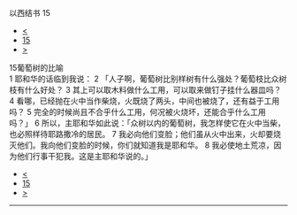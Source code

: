 ﻿





 以西结书 15




* [<](bible/EZK14.md)
* [15](bible/EZK.md)
* [>](bible/EZK16.md)



 
15葡萄树的比喻  
1 耶和华的话临到我说： 
2 「人子啊，葡萄树比别样树有什么强处？葡萄枝比众树枝有什么好处？ 
3 其上可以取木料做什么工用，可以取来做钉子挂什么器皿吗？ 
4 看哪，已经抛在火中当作柴烧，火既烧了两头，中间也被烧了，还有益于工用吗？ 
5 完全的时候尚且不合乎什么工用，何况被火烧坏，还能合乎什么工用吗？」 
6 所以，主耶和华如此说：「众树以内的葡萄树，我怎样使它在火中当柴，也必照样待耶路撒冷的居民。 
7 我必向他们变脸；他们虽从火中出来，火却要烧灭他们。我向他们变脸的时候，你们就知道我是耶和华。 
8 我必使地土荒凉，因为他们行事干犯我。这是主耶和华说的。」 
* [<](bible/EZK14.md)
* [15](bible/EZK.md)
* [>](bible/EZK16.md)





---









